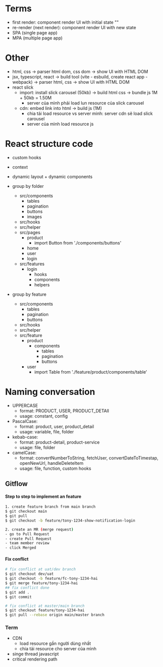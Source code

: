 # Terms
- first render: component render UI with initial state ""
- re-render (next render): component render UI with new state
- SPA (single page app)
- MPA (multiple page app)

# Other
- html, css -> parser html dom, css dom -> show UI with HTML DOM 
- jsx, typescript, react -> build tool (vite - esbuild, create react app - webpack) -> parser html, css -> show UI with HTML DOM
- react slick
  - import: install slick carousel (50kb) -> build html css -> bundle js 1M + 50kb = 1.50M
    - server của mình phải load lun resource của slick carousel
  - cdn: embed link into html -> build js (1M)
    - chia tải load resource vs server minh: server cdn sẽ load slick carousel
    - server của mình load resource js

# React structure code 
- custom hooks
- context
- dynamic layout + dynamic components
- group by folder
  - src/components
    - tables
    - pagination
    - buttons
    - images
  - src/hooks
  - src/helper
  - src/pages
    - product
        - import Button from './components/buttons'
    - home
    - user
    - login
  - src/features
    - login
        - hooks
        - components
        - helpers

- group by feature
    - src/components
      - tables
      - pagination
      - buttons
    - src/hooks
    - src/helper
    - src/feature
      - product
        - components
            - tables
            - pagination
            - buttons
      - user
        - import Table from './feature/product/components/table'

# Naming conversation
- UPPERCASE
  - format: PRODUCT, USER, PRODUCT_DETAIl
  - usage: constant, config
- PascalCase: 
  - format: product, user, product_detail
  - usage: variable, file, folder
- kebab-case: 
  - format: product-detail, product-service
  - usage:  file, folder
- camelCase:
  - format: convertNumberToString, fetchUser, convertDateToTimestap, openNewUrl, handleDeleteItem
  - usage:  file, function, custom hooks


## Gitflow

#### Step to step to implement an feature
```bash
1. create feature branch from main branch
$ git checkout main
$ git pull
$ git checkout -b feature/tony-1234-show-notification-login

2. create an MR (merge request)
- go to Pull Request 
- create Pull Request
- team member review
- click Merged
```

#### Fix conflict
```bash
# fix conflict at uat/dev branch
$ git checkout dev/uat
$ git checkout -b feature/fc-tony-1234-hai 
$ git merge feature/tony-1234-hai
## fix conflict done
$ git add .
$ git commit

# fix conflict at master/main branch
$ git checkout feature/tony-1234-hai
$ git pull --rebase origin main/master branch
```

### Term
- CDN
  - load resource gần người dùng nhất
  - chia tải resource cho server của mình
- singe thread javascript
- critical rendering path